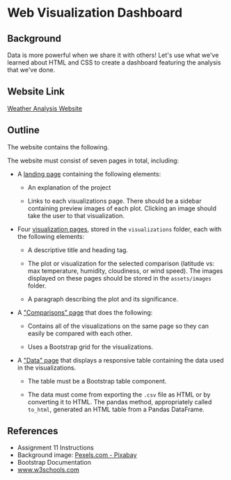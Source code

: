 # Web Visualization Dashboard 

## Background

Data is more powerful when we share it with others! Let's use what we've learned about HTML and CSS to create a dashboard featuring the analysis that we've done.

## Website Link

[Weather Analysis Website](https://jonkwiatkowski.github.io/Web-Visualization-Dashboard/)

## Outline

The website contains the following. 

The website must consist of seven pages in total, including:

* A [landing page](#landing-page) containing the following elements:

  * An explanation of the project

  * Links to each visualizations page. There should be a sidebar containing preview images of each plot. Clicking an image should take the user to that visualization.

* Four [visualization pages](#visualization-pages), stored in the `visualizations` folder, each with the following elements:

  * A descriptive title and heading tag.

  * The plot or visualization for the selected comparison (latitude vs: max temperature, humidity, cloudiness, or wind speed). The images displayed on these pages should be stored in the `assets/images` folder.

  * A paragraph describing the plot and its significance.

* A ["Comparisons" page](#comparisons-page) that does the following:

  * Contains all of the visualizations on the same page so they can easily be compared with each other.

  * Uses a Bootstrap grid for the visualizations.

* A ["Data" page](#data-page) that displays a responsive table containing the data used in the visualizations.

  * The table must be a Bootstrap table component. 

  * The data must come from exporting the `.csv` file as HTML or by converting it to HTML. The pandas method, appropriately called `to_html`, generated an HTML table from a Pandas DataFrame. 


## References

* Assignment 11 Instructions
* Background image: [Pexels.com - Pixabay](https://images.pexels.com/photos/158163/clouds-cloudporn-weather-lookup-158163.jpeg?auto=compress&cs=tinysrgb&w=1260&h=750&dpr=2)
* Bootstrap Documentation
* www.w3schools.com

